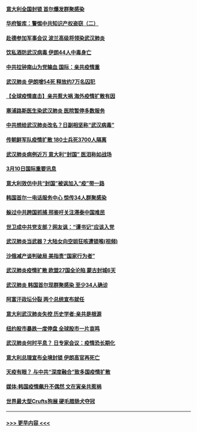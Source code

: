 #### [意大利全国封锁 首尔爆发群聚感染](../pages/prog202/a102796574.md?t=03110103) 
#### [华府智库：警惕中共知识产权盗窃（二）](../pages/prog202/a102796570.md?t=03110103) 
#### [赴德参加军事会议 波兰高级将领染武汉肺炎](../pages/prog202/a102796549.md?t=03110103) 
#### [饮私酒防武汉病毒 伊朗44人中毒身亡](../pages/prog202/a102796503.md?t=03110103) 
#### [中共拉钟南山为党输血 国际：亲共疫情重](../pages/prog202/a102796486.md?t=03110103) 
#### [武汉肺炎 伊朗增54死 释放约7万名囚犯](../pages/prog202/a102796475.md?t=03110103) 
#### [【全球疫情直击】亲共惹大祸 海外疫情扩散有因](../pages/prog202/a102796399.md?t=03110103) 
#### [塞浦路斯医生染武汉肺炎 医院暂停多数服务](../pages/prog202/a102796329.md?t=03110103) 
#### [中共想给武汉肺炎改名？日副相坚称“武汉病毒”](../pages/prog202/a102796323.md?t=03110103) 
#### [传朝鲜军队疫情扩散 180士兵死3700人隔离](../pages/prog202/a102796288.md?t=03110103) 
#### [武汉肺炎病例近万 意大利“封国” 医泪称如战场](../pages/prog202/a102796246.md?t=03110103) 
#### [3月10日国际重要讯息](../pages/prog202/a102796259.md?t=03110103) 
#### [意大利效仿中共“封国”被讽加入“疫”带一路](../pages/prog202/a102796225.md?t=03110103) 
#### [韩国首尔一电话服务中心 惊传34人群聚感染](../pages/prog202/a102796219.md?t=03110103) 
#### [躲过中共跨国抓捕 邢鉴吁关注滞泰中国难民](../pages/prog202/a102796153.md?t=03110103) 
#### [世卫成中共党支部？网友讽：“谭书记”应该入党](../pages/prog202/a102796126.md?t=03110103) 
#### [武汉肺炎当武器？大陆女向空姐狂咳遭锁喉(视频)](../pages/prog202/a102796123.md?t=03110103) 
#### [沙俄减产谈判破局 美指责“国家行为者”](../pages/prog202/a102796070.md?t=03110103) 
#### [武汉肺炎疫情扩散 欧盟27国全沦陷 蒙古封城6天](../pages/prog202/a102796062.md?t=03110103) 
#### [武汉肺炎 韩国首尔现群聚感染 至少34人确诊](../pages/prog202/a102796022.md?t=03110103) 
#### [阿富汗政坛分裂 两个总统宣布就任](../pages/prog202/a102795993.md?t=03110103) 
#### [意大利武汉肺炎失控 历史学者:亲共是根源](../pages/prog202/a102795951.md?t=03110103) 
#### [纽约股市暴跌一度停盘 全球股市一片哀鸣](../pages/prog202/a102795870.md?t=03110103) 
#### [武汉肺炎何时平息？ 日专家会议：疫情恐长期化](../pages/prog202/a102795825.md?t=03110103) 
#### [意大利总理宣布全境封锁 伊朗高官再死亡](../pages/prog202/a102795862.md?t=03110103) 
#### [天疫有眼？ 与中共“深度融合”致多国疫情扩散](../pages/prog202/a102795835.md?t=03110103) 
#### [媒体:韩国疫情飙升不偶然 文在寅亲共惹祸](../pages/prog202/a102795710.md?t=03110103) 
#### [世界最大型Crufts狗展 硬毛腊肠犬夺冠](../pages/prog202/a102795792.md?t=03110103) 

----
#### [ >>> 更早内容 <<< ](../indexes/prog202-earlier.md)
